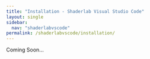 ```yaml
---
title: "Installation - Shaderlab Visual Studio Code"
layout: single
sidebar:
  nav: "shaderlabvscode"
permalink: /shaderlabvscode/installation/
---
```


Coming Soon...
